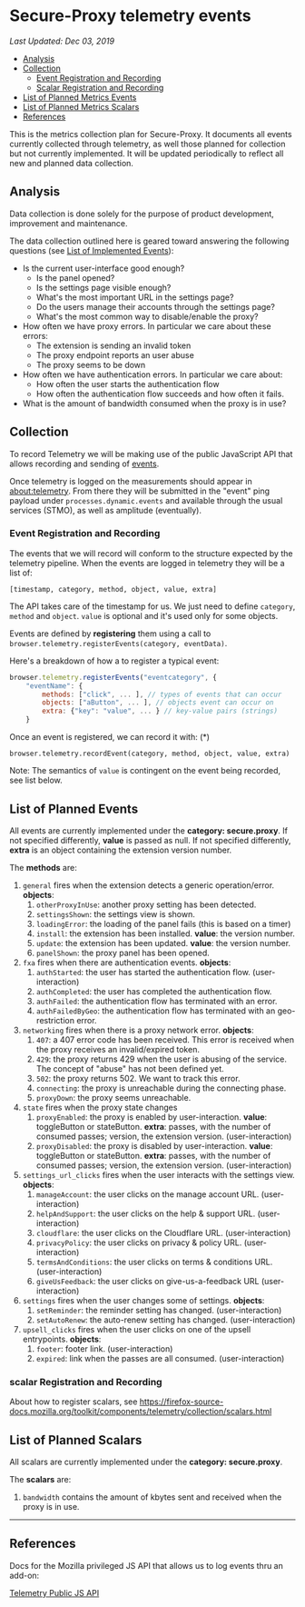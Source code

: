# Secure-Proxy telemetry events

_Last Updated: Dec 03, 2019_

<!-- TOC depthFrom:2 depthTo:6 withLinks:1 updateOnSave:1 orderedList:0 -->

- [Analysis](#analysis)
- [Collection](#collection)
	- [Event Registration and Recording](#event-registration-and-recording)
	- [Scalar Registration and Recording](#scalar-registration-and-recording)
- [List of Planned Metrics Events](#list-of-planned-metrics-events)
- [List of Planned Metrics Scalars](#list-of-planned-metrics-scalars)
- [References](#references)

<!-- /TOC -->

This is the metrics collection plan for Secure-Proxy. It documents all events currently collected through telemetry, as well those planned for collection but not currently implemented. It will be updated periodically to reflect all new and planned data collection.

## Analysis

Data collection is done solely for the purpose of product development, improvement and maintenance.

The data collection outlined here is geared toward answering the following questions (see [List of Implemented Events](#list-of-planned-metrics-events)):


* Is the current user-interface good enough?
  * Is the panel opened?
  * Is the settings page visible enough?
  * What's the most important URL in the settings page?
  * Do the users manage their accounts through the settings page?
  * What's the most common way to disable/enable the proxy?
* How often we have proxy errors. In particular we care about these errors:
  * The extension is sending an invalid token
  * The proxy endpoint reports an user abuse
  * The proxy seems to be down
* How often we have authentication errors. In particular we care about:
  * How often the user starts the authentication flow
  * How often the authentication flow succeeds and how often it fails.
* What is the amount of bandwidth consumed when the proxy is in use?

## Collection

To record Telemetry we will be making use of the public JavaScript API that allows recording and sending of [events](https://firefox-source-docs.mozilla.org/toolkit/components/telemetry/telemetry/collection/events.html#public-js-api).

Once telemetry is logged on the measurements should appear in [about:telemetry](about:telemetry). From there they will be submitted in the "event" ping payload under `processes.dynamic.events` and available through the usual services (STMO), as well as amplitude (eventually).

### Event Registration and Recording

The events that we will record will conform to the structure expected by the telemetry pipeline. When the events are logged in telemetry they will be a list of:

`[timestamp, category, method, object, value, extra]`

The API takes care of the timestamp for us. We just need to define `category`, `method` and `object`. `value` is optional and it's used only for some objects.

Events are defined by **registering** them using a call to `browser.telemetry.registerEvents(category, eventData)`.

Here's a breakdown of how a to register a typical event:


```javascript
browser.telemetry.registerEvents("eventcategory", {
    "eventName": {
        methods: ["click", ... ], // types of events that can occur
        objects: ["aButton", ... ], // objects event can occur on
        extra: {"key": "value", ... } // key-value pairs (strings)
    }
```

Once an event is registered, we can record it with: (\*)

`browser.telemetry.recordEvent(category, method, object, value, extra)`

Note: The semantics of `value` is contingent on the event being recorded, see list below.

## List of Planned Events

All events are currently implemented under the **category: secure.proxy**.
If not specified differently, **value** is passed as null.
If not specified differently, **extra** is an object containing the extension version number.

The **methods** are:

1. `general` fires when the extension detects a generic operation/error. **objects**:
   1. `otherProxyInUse`: another proxy setting has been detected.
   1. `settingsShown`: the settings view is shown.
   1. `loadingError`: the loading of the panel fails (this is based on a timer)
   1. `install`: the extension has been installed. **value**: the version number.
   1. `update`: the extension has been updated. **value**: the version number.
   1. `panelShown`: the proxy panel has been opened.
1. `fxa` fires when there are authentication events. **objects**:
   1. `authStarted`: the user has started the authentication flow. (user-interaction)
   1. `authCompleted`: the user has completed the authentication flow.
   1. `authFailed`: the authentication flow has terminated with an error.
   1. `authFailedByGeo`: the authentication flow has terminated with an geo-restriction error.
1. `networking` fires when there is a proxy network error. **objects**:
   1. `407`: a 407 error code has been received. This error is received when the proxy receives an invalid/expired token.
   1. `429`: the proxy returns 429 when the user is abusing of the service. The concept of "abuse" has not been defined yet.
   1. `502`: the proxy returns 502. We want to track this error.
   1. `connecting`: the proxy is unreachable during the connecting phase.
   1. `proxyDown`: the proxy seems unreachable.
1. `state` fires when the proxy state changes
   1. `proxyEnabled`: the proxy is enabled by user-interaction. **value**: toggleButton or stateButton. **extra**: passes, with the number of consumed passes; version, the extension version. (user-interaction)
   1. `proxyDisabled`: the proxy is disabled by user-interaction. **value**: toggleButton or stateButton. **extra**: passes, with the number of consumed passes; version, the extension version. (user-interaction)
1. `settings_url_clicks` fires when the user interacts with the settings view. **objects**:
   1. `manageAccount`: the user clicks on the manage account URL. (user-interaction)
   1. `helpAndSupport`: the user clicks on the help & support URL. (user-interaction)
   1. `cloudflare`: the user clicks on the Cloudflare URL. (user-interaction)
   1. `privacyPolicy`: the user clicks on privacy & policy URL. (user-interaction)
   1. `termsAndConditions`: the user clicks on terms & conditions URL. (user-interaction)
   1. `giveUsFeedback`: the user clicks on give-us-a-feedback URL (user-interaction)
1. `settings` fires when the user changes some of settings. **objects**:
   1. `setReminder`: the reminder setting has changed. (user-interaction)
   1. `setAutoRenew`: the auto-renew setting has changed. (user-interaction)
1. `upsell_clicks` fires when the user clicks on one of the upsell entrypoints. **objects**:
   1. `footer`: footer link. (user-interaction)
   1. `expired`: link when the passes are all consumed. (user-interaction)


### scalar Registration and Recording

About how to register scalars, see https://firefox-source-docs.mozilla.org/toolkit/components/telemetry/collection/scalars.html

## List of Planned Scalars

All scalars are currently implemented under the **category: secure.proxy**.

The **scalars** are:

1. `bandwidth` contains the amount of kbytes sent and received when the proxy is in use.


---

## References

Docs for the Mozilla privileged JS API that allows us to log events thru an add-on:

[Telemetry Public JS API](https://firefox-source-docs.mozilla.org/toolkit/components/telemetry/telemetry/collection/events.html#the-api)
